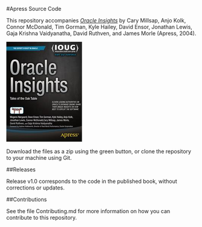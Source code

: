 #Apress Source Code

This repository accompanies [*Oracle Insights*](http://www.apress.com/9781590593875) by Cary Millsap, Anjo Kolk, Connor McDonald, Tim Gorman, Kyle Hailey, David Ensor, Jonathan Lewis, Gaja Krishna Vaidyanatha, David Ruthven, and James Morle (Apress, 2004).

![Cover image](9781590593875.jpg)

Download the files as a zip using the green button, or clone the repository to your machine using Git.

##Releases

Release v1.0 corresponds to the code in the published book, without corrections or updates.

##Contributions

See the file Contributing.md for more information on how you can contribute to this repository.
